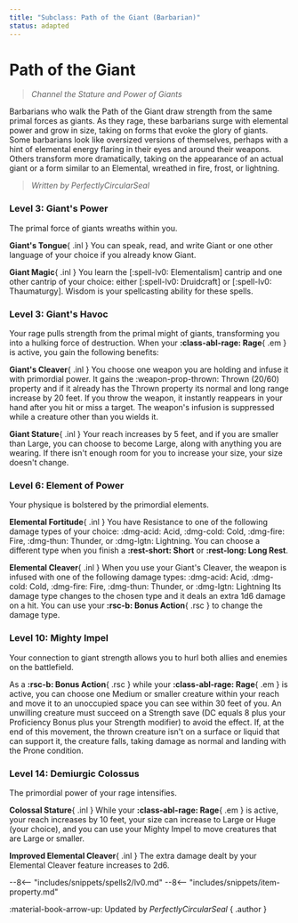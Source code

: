 ```yaml
---
title: "Subclass: Path of the Giant (Barbarian)"
status: adapted
---
```


<p style="display:none">
Channel the Stature and Power of Giants
</p>

# Path of the Giant

> *Channel the Stature and Power of Giants*

Barbarians who walk the Path of the Giant draw strength from the same primal forces as giants. As they rage, these barbarians surge with elemental power and grow in size, taking on forms that evoke the glory of giants. Some barbarians look like oversized versions of themselves, perhaps with a hint of elemental energy flaring in their eyes and around their weapons. Others transform more dramatically, taking on the appearance of an actual giant or a form similar to an Elemental, wreathed in fire, frost, or lightning.

> *Written by PerfectlyCircularSeal*

### Level 3: Giant's Power

The primal force of giants wreaths within you.

**Giant's Tongue**{ .inl } You can speak, read, and write Giant or one other language of your choice if you already know Giant.

**Giant Magic**{ .inl } You learn the [:spell-lv0: Elementalism] cantrip and one other cantrip of your choice: either [:spell-lv0: Druidcraft] or [:spell-lv0: Thaumaturgy]. Wisdom is your spellcasting ability for these spells.

### Level 3: Giant's Havoc

Your rage pulls strength from the primal might of giants, transforming you into a hulking force of destruction. When your **:class-abl-rage: Rage**{ .em } is active, you gain the following benefits:

**Giant's Cleaver**{ .inl } You choose one weapon you are holding and infuse it with primordial power. It gains the :weapon-prop-thrown: Thrown (20/60) property and if it already has the Thrown property its normal and long range increase by 20 feet. If you throw the weapon, it instantly reappears in your hand after you hit or miss a target. The weapon's infusion is suppressed while a creature other than you wields it.

**Giant Stature**{ .inl } Your reach increases by 5 feet, and if you are smaller than Large, you can choose to become Large, along with anything you are wearing. If there isn't enough room for you to increase your size, your size doesn't change.

### Level 6: Element of Power

Your physique is bolstered by the primordial elements.

**Elemental Fortitude**{ .inl } You have Resistance to one of the following damage types of your choice: :dmg-acid: Acid, :dmg-cold: Cold, :dmg-fire: Fire, :dmg-thun: Thunder, or :dmg-lgtn: Lightning. You can choose a different type when you finish a **:rest-short: Short** or **:rest-long: Long Rest**.

**Elemental Cleaver**{ .inl } When you use your Giant's Cleaver, the weapon is infused with one of the following damage types: :dmg-acid: Acid, :dmg-cold: Cold, :dmg-fire: Fire, :dmg-thun: Thunder, or :dmg-lgtn: Lightning Its damage type changes to the chosen type and it deals an extra 1d6 damage on a hit. You can use your **:rsc-b: Bonus Action**{ .rsc } to change the damage type.

### Level 10: Mighty Impel

Your connection to giant strength allows you to hurl both allies and enemies on the battlefield. 

As a **:rsc-b: Bonus Action**{ .rsc } while your **:class-abl-rage: Rage**{ .em } is active, you can choose one Medium or smaller creature within your reach and move it to an unoccupied space you can see within 30 feet of you. An unwilling creature must succeed on a Strength save (DC equals 8 plus your Proficiency Bonus plus your Strength modifier) to avoid the effect. If, at the end of this movement, the thrown creature isn't on a surface or liquid that can support it, the creature falls, taking damage as normal and landing with the Prone condition.

### Level 14: Demiurgic Colossus

The primordial power of your rage intensifies.

**Colossal Stature**{ .inl } While your **:class-abl-rage: Rage**{ .em } is active, your reach increases by 10 feet, your size can increase to Large or Huge (your choice), and you can use your Mighty Impel to move creatures that are Large or smaller.

**Improved Elemental Cleaver**{ .inl } The extra damage dealt by your Elemental Cleaver feature increases to 2d6.

--8<-- "includes/snippets/spells2/lv0.md"
--8<-- "includes/snippets/item-property.md"

:material-book-arrow-up: Updated by *PerfectlyCircularSeal* 
{ .author }